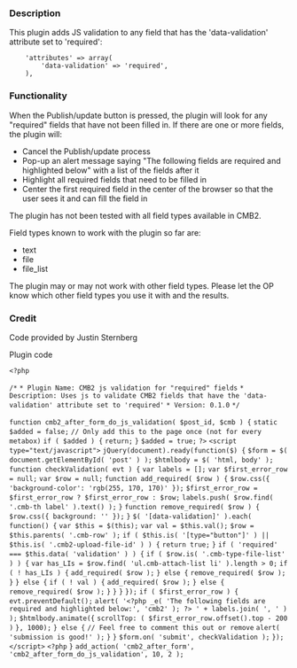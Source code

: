 ### Description
This plugin adds JS validation to any field that has the 'data-validation' attribute set to 'required':

		'attributes' => array(
			'data-validation' => 'required',
		),

### Functionality

When the Publish/update button is pressed, the plugin will look for any "required" fields that have not been filled in. If there are one or more fields, the plugin will:
* Cancel the Publish/update process
* Pop-up an alert message saying "The following fields are required and highlighted below" with a list of the fields after it
* Highlight all required fields that need to be filled in
* Center the first required field in the center of the browser so that the user sees it and can fill the field in

The plugin has not been tested with all field types available in CMB2.

Field types known to work with the plugin so far are:

* text
* file
* file_list

The plugin may or may not work with other field types. Please let the OP know which other field types you use it with and the results. 

### Credit
Code provided by Justin Sternberg


Plugin code

`<?php`

`/*`
 `* Plugin Name: CMB2 js validation for "required" fields`
 `* Description: Uses js to validate CMB2 fields that have the 'data-validation' attribute set to 'required'`
 `* Version: 0.1.0`
 `*/`


`function cmb2_after_form_do_js_validation( $post_id, $cmb ) {`
	`static $added = false;`
	`// Only add this to the page once (not for every metabox)`
	`if ( $added ) {`
		`return;`
	`}`
	`$added = true;`
	`?>`
	`<script type="text/javascript">`
	`jQuery(document).ready(function($) {`
		`$form = $( document.getElementById( 'post' ) );`
		`$htmlbody = $( 'html, body' );`
		`function checkValidation( evt ) {`
			`var labels = [];`
			`var $first_error_row = null;`
			`var $row = null;`
			`function add_required( $row ) {`
				`$row.css({ 'background-color': 'rgb(255, 170, 170)' });`
				`$first_error_row = $first_error_row ? $first_error_row : $row;`
				`labels.push( $row.find( '.cmb-th label' ).text() );`
			`}`
			`function remove_required( $row ) {`
				`$row.css({ background: '' });`
			`}`
			`$( '[data-validation]' ).each( function() {`
				`var $this = $(this);`
				`var val = $this.val();`
				`$row = $this.parents( '.cmb-row' );`
				`if ( $this.is( '[type="button"]' ) || $this.is( '.cmb2-upload-file-id' ) ) {`
					`return true;`
				`}`
				`if ( 'required' === $this.data( 'validation' ) ) {`
					`if ( $row.is( '.cmb-type-file-list' ) ) {`
						`var has_LIs = $row.find( 'ul.cmb-attach-list li' ).length > 0;`
						`if ( ! has_LIs ) {`
							`add_required( $row );`
						`} else {`
							`remove_required( $row );`
						`}`
					`} else {`
						`if ( ! val ) {`
							`add_required( $row );`
						`} else {`
							`remove_required( $row );`
						`}`
					`}`
				`}`
			`});`
			`if ( $first_error_row ) {`
				`evt.preventDefault();`
				`alert( '<?php _e( 'The following fields are required and highlighted below:', 'cmb2' ); ?> ' + labels.join( ', ' ) );`
				`$htmlbody.animate({`
					`scrollTop: ( $first_error_row.offset().top - 200 )`
				`}, 1000);`
			`} else {`
				`// Feel free to comment this out or remove`
				`alert( 'submission is good!' );`
			`}`
		`}`
		`$form.on( 'submit', checkValidation );`
	`});`
	`</script>`
	`<?php`
`}`
`add_action( 'cmb2_after_form', 'cmb2_after_form_do_js_validation', 10, 2 );`


















